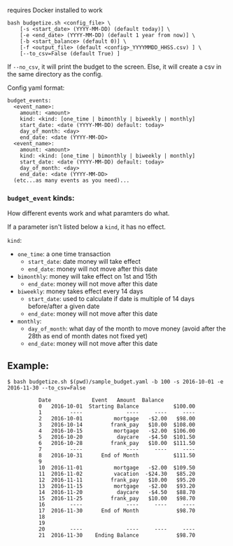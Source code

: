 requires Docker installed to work

```
bash budgetize.sh <config_file> \
    [-s <start_date> (YYYY-MM-DD) (default today)] \
    [-e <end_date> (YYYY-MM-DD) (default 1 year from now)] \
    [-b <start_balance> (default 0)] \
    [-f <output_file> (default <config>_YYYYMMDD_HHSS.csv) ] \
    [--to_csv=False (default True) ]
```

If `--no_csv`, it will print the budget to the screen.
Else, it will create a csv in the same directory as the config.


Config yaml format:

```
budget_events:
  <event_name>:
    amount: <amount>
    kind: <kind: [one_time | bimonthly | biweekly | monthly]
    start_date: <date (YYYY-MM-DD) default: today>
    day_of_month: <day>
    end_date: <date (YYYY-MM-DD>
  <event_name>:
    amount: <amount>
    kind: <kind: [one_time | bimonthly | biweekly | monthly]
    start_date: <date (YYYY-MM-DD) default: today>
    day_of_month: <day>
    end_date: <date (YYYY-MM-DD>
  (etc...as many events as you need)...
```

### `budget_event` kinds:

How different events work and what paramters do what.

If a parameter isn't listed below a `kind`, it has no effect.

`kind`:
  - `one_time`: a one time transaction
    - `start_date`: date money will take effect
    - `end_date`: money will not move after this date
  - `bimonthly`: money will take effect on 1st and 15th
    - `end_date`: money will not move after this date
  - `biweekly`: money takes effect every 14 days
    - `start_date`: used to calculate if date is multiple of 14 days before/after a given date
    - `end_date`: money will not move after this date
  - `monthly`:
    - `day_of_month`: what day of the month to move money (avoid after the 28th as end of month dates not fixed yet)
    - `end_date`: money will not move after this date


## Example:
```
$ bash budgetize.sh $(pwd)/sample_budget.yaml -b 100 -s 2016-10-01 -e 2016-11-30 --to_csv=False

          Date             Event   Amount  Balance
          0   2016-10-01  Starting Balance           $100.00
          1         ----              ----     ----     ----
          2   2016-10-01          mortgage   -$2.00   $98.00
          3   2016-10-14         frank_pay   $10.00  $108.00
          4   2016-10-15          mortgage   -$2.00  $106.00
          5   2016-10-20           daycare   -$4.50  $101.50
          6   2016-10-28         frank_pay   $10.00  $111.50
          7         ----              ----     ----     ----
          8   2016-10-31      End of Month           $111.50
          9
          10  2016-11-01          mortgage   -$2.00  $109.50
          11  2016-11-02          vacation  -$24.30   $85.20
          12  2016-11-11         frank_pay   $10.00   $95.20
          13  2016-11-15          mortgage   -$2.00   $93.20
          14  2016-11-20           daycare   -$4.50   $88.70
          15  2016-11-25         frank_pay   $10.00   $98.70
          16        ----              ----     ----     ----
          17  2016-11-30      End of Month            $98.70
          18
          19
          20        ----              ----     ----     ----
          21  2016-11-30    Ending Balance            $98.70


```
